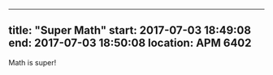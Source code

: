 ﻿
---
title: "Super Math"
start: 2017-07-03 18:49:08
end: 2017-07-03 18:50:08
location: APM 6402
---
Math is super!
